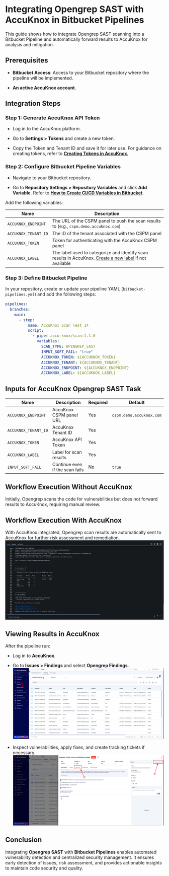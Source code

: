 # Integrating Opengrep SAST with AccuKnox in Bitbucket Pipelines

This guide shows how to integrate Opengrep SAST scanning into a Bitbucket Pipeline and automatically forward results to AccuKnox for analysis and mitigation.

## Prerequisites

- **Bitbucket Access**: Access to your Bitbucket repository where the pipeline will be implemented.

- **An active AccuKnox account**.

## Integration Steps

### Step 1: Generate AccuKnox API Token

- Log in to the AccuKnox platform.

- Go to **Settings > Tokens** and create a new token.

- Copy the Token and Tenant ID and save it for later use. For guidance on creating tokens, refer to [**Creating Tokens in AccuKnox**.](https://help.accuknox.com/how-to/how-to-create-tokens/?h=token "https://help.accuknox.com/how-to/how-to-create-tokens/?h=token")

### Step 2: Configure Bitbucket Pipeline Variables

- Navigate to your Bitbucket repository.

- Go to **Repository Settings > Repository Variables** and click **Add Variable**. Refer to [**How to Create CI/CD Variables in Bitbucket**](https://support.atlassian.com/bitbucket-cloud/docs/variables-and-secrets/ "https://support.atlassian.com/bitbucket-cloud/docs/variables-and-secrets/").

Add the following variables:

| Name                 | Description                                                                                                                                                       |
| -------------------- | ----------------------------------------------------------------------------------------------------------------------------------------------------------------- |
| `ACCUKNOX_ENDPOINT`  | The URL of the CSPM panel to push the scan results to (e.g., `cspm.demo.accuknox.com`)                                                                            |
| `ACCUKNOX_TENANT_ID` | The ID of the tenant associated with the CSPM panel                                                                                                               |
| `ACCUKNOX_TOKEN`     | Token for authenticating with the AccuKnox CSPM panel                                                                                                             |
| `ACCUKNOX_LABEL`     | The label used to categorize and identify scan results in AccuKnox. [Create a new label](https://help.accuknox.com/how-to/how-to-create-labels/) if not available |

### Step 3: Define Bitbucket Pipeline

In your repository, create or update your pipeline YAML (`bitbucket-pipelines.yml`) and add the following steps:

```yaml
pipelines:
  branches:
    main:
      - step:
          name: AccuKnox Scan Test 14
          script:
            - pipe: accu-knox/scan:1.1.0
              variables:
                SCAN_TYPE: OPENGREP_SAST
                INPUT_SOFT_FAIL: "true"
                ACCUKNOX_TOKEN: ${ACCUKNOX_TOKEN}
                ACCUKNOX_TENANT: ${ACCUKNOX_TENANT}
                ACCUKNOX_ENDPOINT: ${ACCUKNOX_ENDPOINT}
                ACCUKNOX_LABEL: ${ACCUKNOX_LABEL}
```

## Inputs for AccuKnox Opengrep SAST Task

| Name                 | Description                     | Required | Default                  |
| -------------------- | ------------------------------- | -------- | ------------------------ |
| `ACCUKNOX_ENDPOINT`  | AccuKnox CSPM panel URL         | Yes      | `cspm.demo.accuknox.com` |
| `ACCUKNOX_TENANT_ID` | AccuKnox Tenant ID              | Yes      |                          |
| `ACCUKNOX_TOKEN`     | AccuKnox API Token              | Yes      |                          |
| `ACCUKNOX_LABEL`     | Label for scan results          | Yes      |                          |
| `INPUT_SOFT_FAIL`    | Continue even if the scan fails | No       | `true`                   |

## Workflow Execution Without AccuKnox

Initially, Opengrep scans the code for vulnerabilities but does not forward results to AccuKnox, requiring manual review.

## Workflow Execution With AccuKnox

With AccuKnox integrated, Opengrep scan results are automatically sent to AccuKnox for further risk assessment and remediation.
![image-20250428-140638.png](./images/opengrep-sast-bitbucket/1.png)

## Viewing Results in AccuKnox

After the pipeline run:

- Log in to **AccuKnox**.

- Go to **Issues > Findings** and select **Opengrep Findings**.
  ![image-20250428-141037.png](./images/opengrep-sast-bitbucket/2.png)

- Inspect vulnerabilities, apply fixes, and create tracking tickets if necessary.
  ![image-20250428-141228.png](./images/opengrep-sast-bitbucket/3.png)

## Conclusion

Integrating **Opengrep SAST** with **Bitbucket Pipelines** enables automated vulnerability detection and centralized security management. It ensures early detection of issues, risk assessment, and provides actionable insights to maintain code security and quality.
